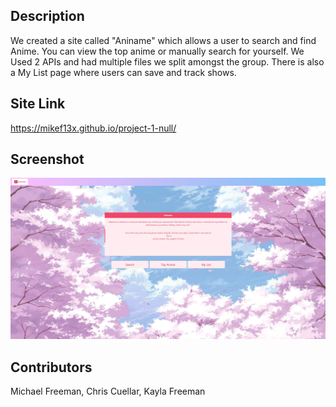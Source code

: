 ## Description 
We created a site called "Aniname" which allows a user to search and find Anime. You can view the top anime or manually search for yourself. We Used 2 APIs and had multiple files we split amongst the group. There is also a My List page where users can save and track shows. 


## Site Link
https://mikef13x.github.io/project-1-null/



## Screenshot 

![alt text](./assets/images/Screenshot%202024-03-25%20190554.png "Project 1 Aniname Screenshot!")



## Contributors
Michael Freeman, Chris Cuellar, Kayla Freeman